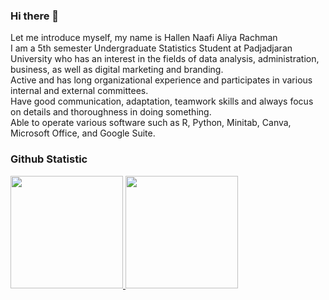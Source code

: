 ### Hi there 👋

Let me introduce myself, my name is Hallen Naafi Aliya Rachman  
I am a 5th semester Undergraduate Statistics Student at Padjadjaran University who has an interest in the fields of data analysis, administration, business, as well as digital marketing and branding.  
Active and has long organizational experience and participates in various internal and external committees.  
Have good communication, adaptation, teamwork skills and always focus on details and thoroughness in doing something.  
Able to operate various software such as R, Python, Minitab, Canva, Microsoft Office, and Google Suite.

### Github Statistic
<p align="left">
<a href="https://github.com/penuliscode">
  <img height="180em" src="https://github-readme-stats-eight-theta.vercel.app/api?username=penuliscode&show_icons=true&theme=algolia&include_all_commits=true&count_private=true"/>
  <img height="180em" src="https://github-readme-stats-eight-theta.vercel.app/api/top-langs/?username=penuliscode&layout=compact&layout=compact&theme=algolia"/>
</a>
</p>
